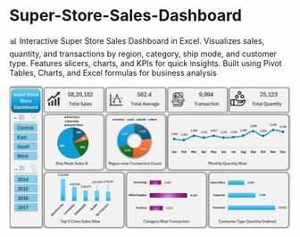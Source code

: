 # Super-Store-Sales-Dashboard
📊 Interactive Super Store Sales Dashboard in Excel. Visualizes sales, quantity, and transactions by region, category, ship mode, and customer type. Features slicers, charts, and KPIs for quick insights. Built using Pivot Tables, Charts, and Excel formulas for business analysis

<img src="https://github.com/DataAnalystSachin/Super-Store-Sales-Dashboard/blob/99daa000cb2c0e579322bc234468c5661265e93c/Dashboard%20Image.png" width="600">
